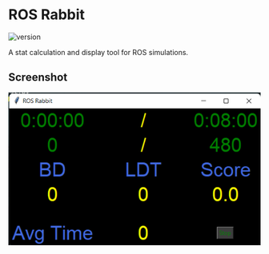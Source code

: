 # ROS Rabbit

![version](https://img.shields.io/badge/release-V0.2-blue)


A stat calculation and display tool for ROS simulations.

## Screenshot
![](Screenshot.png)
